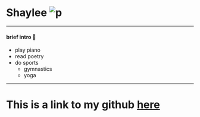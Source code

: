 # Shaylee                               ![p](https://github.com/shaghayegh-asadi69/reading-notes102/assets/104257765/18675f5c-5354-45d7-8d90-643dcfd4170d)
             


***

#### brief intro :love_letter:	
* play piano
* read poetry
* do sports
  -  gymnastics
   - yoga


***

# This is a link to my github [here](https://github.com/shaghayegh-asadi69)
